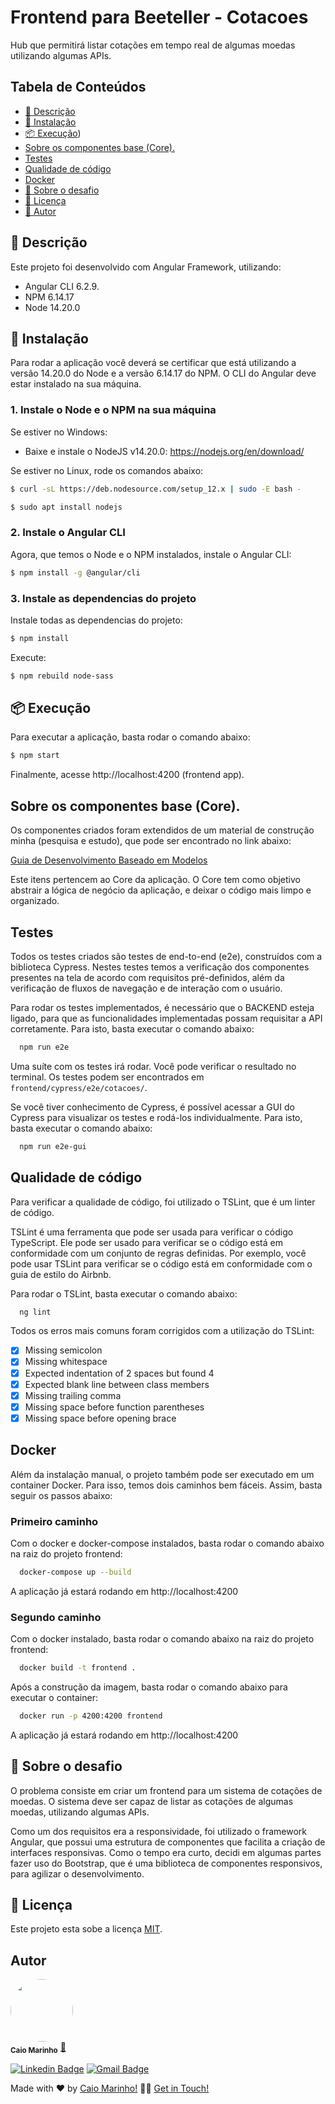 # Frontend para Beeteller - Cotacoes

Hub que permitirá listar cotações em tempo real de algumas moedas utilizando algumas APIs.

## **Tabela de Conteúdos**

- [📝 Descrição](#descrição)
- [🚀 Instalação](#instalação)
- [📦 Execução](#execução)) 
- [Sobre os componentes base (Core).](#sobre-os-componentes-base-(core))
- [Testes](#testes)
- [Qualidade de código](#qualidade-de-código)
- [Docker](#docker)
- [🚀 Sobre o desafio](#sobre-o-desafio)
- [📝 Licença](#licença)
- [📝 Autor](#autor)

## 📝 Descrição

Este projeto foi desenvolvido com Angular Framework, utilizando:

- Angular CLI 6.2.9.
- NPM 6.14.17
- Node 14.20.0

## 🚀 Instalação

Para rodar a aplicação você deverá se certificar que está utilizando a versão 14.20.0 do Node e a versão 6.14.17 do NPM.
O CLI do Angular deve estar instalado na sua máquina.

### 1. Instale o Node e o NPM na sua máquina

Se estiver no Windows:

- Baixe e instale o NodeJS v14.20.0: https://nodejs.org/en/download/

Se estiver no Linux, rode os comandos abaixo:

```sh
$ curl -sL https://deb.nodesource.com/setup_12.x | sudo -E bash -
```

```sh
$ sudo apt install nodejs
```

### 2. Instale o Angular CLI

Agora, que temos o Node e o NPM instalados, instale o Angular CLI:

```sh
$ npm install -g @angular/cli
```

### 3. Instale as dependencias do projeto

Instale todas as dependencias do projeto:

```sh
$ npm install
```

Execute:

```sh
$ npm rebuild node-sass
```

## 📦 Execução

Para executar a aplicação, basta rodar o comando abaixo:

```sh
$ npm start
```

Finalmente, acesse http://localhost:4200 (frontend app).

## Sobre os componentes base (Core).

Os componentes criados foram extendidos de um material de construção minha (pesquisa e estudo), que pode ser encontrado
no link abaixo:

[Guia de Desenvolvimento Baseado em Modelos](https://drive.google.com/file/d/1ZZz3DmO4nUPzsE9P3pCJr34AMUqEpKt1/view?usp=sharing)

Este itens pertencem ao Core da aplicação. O Core tem como objetivo abstrair a lógica de negócio da aplicação, e deixar
o código mais limpo e organizado.

## Testes

Todos os testes criados são testes de end-to-end (e2e), construídos com a biblioteca Cypress. Nestes testes temos a
verificação dos componentes presentes na tela de acordo com requisitos pré-definidos, além da verificação de fluxos de
navegação e de interação com o usuário.

Para rodar os testes implementados, é necessário que o BACKEND esteja ligado, para que as funcionalidades implementadas
possam requisitar a API corretamente. Para isto, basta executar o comando abaixo:

```bash
  npm run e2e
```

Uma suíte com os testes irá rodar. Você pode verificar o resultado no terminal. Os testes podem ser encontrados
em `frontend/cypress/e2e/cotacoes/`.

Se você tiver conhecimento de Cypress, é possível acessar a GUI do Cypress para visualizar os testes e rodá-los
individualmente. Para isto, basta executar o comando abaixo:

```bash
  npm run e2e-gui
```

## Qualidade de código

Para verificar a qualidade de código, foi utilizado o TSLint, que é um linter de código.

TSLint é uma ferramenta que pode ser usada para verificar o código TypeScript. Ele pode ser usado para verificar se o
código está em conformidade com um conjunto de regras definidas. Por exemplo, você pode usar TSLint para verificar se o
código está em conformidade com o guia de estilo do Airbnb.

Para rodar o TSLint, basta executar o comando abaixo:

```bash
  ng lint
```

Todos os erros mais comuns foram corrigidos com a utilização do TSLint:

- [x] Missing semicolon
- [x] Missing whitespace
- [x] Expected indentation of 2 spaces but found 4
- [x] Expected blank line between class members
- [x] Missing trailing comma
- [x] Missing space before function parentheses
- [x] Missing space before opening brace

## Docker

Além da instalação manual, o projeto também pode ser executado em um container Docker. Para isso, temos dois caminhos
bem fáceis. Assim, basta seguir os passos abaixo:

### Primeiro caminho

Com o docker e docker-compose instalados, basta rodar o comando abaixo na raiz do projeto frontend:

```bash
  docker-compose up --build
```

A aplicação já estará rodando em http://localhost:4200

### Segundo caminho

Com o docker instalado, basta rodar o comando abaixo na raiz do projeto frontend:

```bash
  docker build -t frontend .
```

Após a construção da imagem, basta rodar o comando abaixo para executar o container:

```bash
  docker run -p 4200:4200 frontend
```

A aplicação já estará rodando em http://localhost:4200

## 🚀 Sobre o desafio

O problema consiste em criar um frontend para um sistema de cotações de moedas. O sistema deve ser capaz de listar as
cotações de algumas moedas, utilizando algumas APIs.

Como um dos requisitos era a responsividade, foi utilizado o framework Angular, que possui uma estrutura de componentes
que facilita a criação de interfaces responsivas. Como o tempo era curto, decidi em algumas partes fazer uso do
Bootstrap, que é uma biblioteca de componentes responsivos, para agilizar o desenvolvimento.

## 📝 Licença

Este projeto esta sobe a licença [MIT](./LICENSE).

## Autor

<a href="#">
 <img style="border-radius: 50%;" src="https://avatars.githubusercontent.com/u/7137962?v=4" width="100px;" alt=""/>
</a>
 <br />
 <sub><b>Caio Marinho</b></sub>
 <a href="#" title="Caio Marinho">🚀</a>

[![Linkedin Badge](https://img.shields.io/badge/-Caio%20Marinho-blue?style=flat-square&logo=Linkedin&logoColor=white&link=https://www.linkedin.com/in/caiomarinho/)](https://www.linkedin.com/in/caiomarinho/)
[![Gmail Badge](https://img.shields.io/badge/-caiomarinho8@gmail.com-c14438?style=flat-square&logo=Gmail&logoColor=white&link=mailto:caiomarinho8@gmail.com)](mailto:caiomarinho8@gmail.com)

Made with ❤️ by [Caio Marinho!](https://caiomarinho.tech/) 👋🏽 [Get in Touch!](https://www.linkedin.com/in/caiomarinho/)
